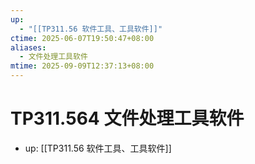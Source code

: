 ```yaml
---
up:
  - "[[TP311.56 软件工具、工具软件]]"
ctime: 2025-06-07T19:50:47+08:00
aliases:
  - 文件处理工具软件
mtime: 2025-09-09T12:37:13+08:00
---
```


# TP311.564 文件处理工具软件

- up: [[TP311.56 软件工具、工具软件]]
